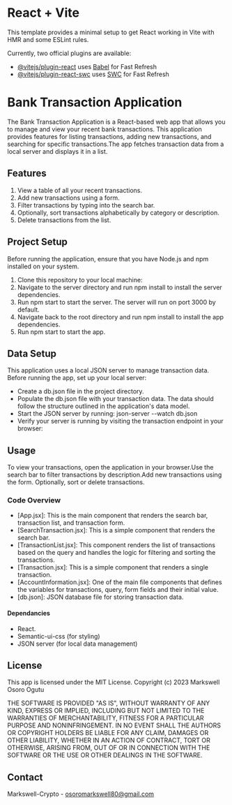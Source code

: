 # React + Vite

This template provides a minimal setup to get React working in Vite with HMR and some ESLint rules.

Currently, two official plugins are available:

- [@vitejs/plugin-react](https://github.com/vitejs/vite-plugin-react/blob/main/packages/plugin-react/README.md) uses [Babel](https://babeljs.io/) for Fast Refresh
- [@vitejs/plugin-react-swc](https://github.com/vitejs/vite-plugin-react-swc) uses [SWC](https://swc.rs/) for Fast Refresh
# Bank Transaction Application
The Bank Transaction Application is a React-based web app that allows you to manage and view your recent bank transactions. This application provides features for listing transactions, adding new transactions, and searching for specific transactions.The app fetches transaction data from a local server and displays it in a list.

## Features
1. View a table of all your recent transactions.
2. Add new transactions using a form.
3. Filter transactions by typing into the search bar.
4. Optionally, sort transactions alphabetically by category or description.
5. Delete transactions from the list.

## Project Setup
Before running the application, ensure that you have Node.js and npm installed on your system.

1. Clone this repository to your local machine:
2. Navigate to the server directory and run npm install to install the server dependencies.
3. Run npm start to start the server. The server will run on port 3000 by default.
4. Navigate back to the root directory and run npm install to install the app dependencies.
5. Run npm start to start the app.

## Data Setup
This application uses a local JSON server to manage transaction data. Before running the app, set up your local server:

- Create a db.json file in the project directory.
- Populate the db.json file with your transaction data. The data should follow   the structure outlined in the application's data model.
- Start the JSON server by running:
    json-server --watch db.json 
- Verify your server is running by visiting the transaction endpoint in your browser:

## Usage
To view your transactions, open the application in your browser.Use the search bar to filter transactions by description.Add new transactions using the form.
Optionally, sort or delete transactions.

### Code Overview
+ [App.jsx]: This is the main component that renders the search bar, transaction list, and transaction form.
+ [SearchTransaction.jsx]: This is a simple component that renders the search bar.
+ [TransactionList.jsx]: This component renders the list of transactions based on the query and handles the logic for filtering and sorting the transactions.
+ [Transaction.jsx]: This is a simple component that renders a single transaction.
+ [AccountInformation.jsx]: One of the main file components that defines the variables for transactions, query, form fields and their initial value.
+ [db.json]: JSON database file for storing transaction data.

#### Dependancies
* React.
* Semantic-ui-css (for styling)
* JSON server (for local data management)

## License
This app is licensed under the MIT License.
Copyright (c) 2023 Markswell Osoro Ogutu

THE SOFTWARE IS PROVIDED "AS IS", WITHOUT WARRANTY OF ANY KIND, EXPRESS OR
IMPLIED, INCLUDING BUT NOT LIMITED TO THE WARRANTIES OF MERCHANTABILITY,
FITNESS FOR A PARTICULAR PURPOSE AND NONINFRINGEMENT. IN NO EVENT SHALL THE
AUTHORS OR COPYRIGHT HOLDERS BE LIABLE FOR ANY CLAIM, DAMAGES OR OTHER
LIABILITY, WHETHER IN AN ACTION OF CONTRACT, TORT OR OTHERWISE, ARISING FROM,
OUT OF OR IN CONNECTION WITH THE SOFTWARE OR THE USE OR OTHER DEALINGS IN THE
SOFTWARE.

## Contact
Markswell-Crypto - osoromarkswell80@gmail.com 